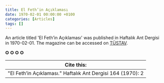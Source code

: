 ```yaml
---
title: El Feth’in Açıklaması
date: 1970-02-01 00:00:00 +0100
categories: [Articles]
tags: []
---
```


An article titled 'El Feth’in Açıklaması' was published in Haftalık Ant Dergisi in 1970-02-01. The magazine can be accessed on [TÜSTAV](https://www.tustav.org/sureli-yayinlar-arsivi/ant-dergisi/).

✪ ✪ ✪ ✪



| Cite this:   |
|--------|
| "El Feth’in Açıklaması." Haftalık Ant Dergisi 164 (1970): 2 


